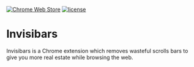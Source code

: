 [![Chrome Web Store](https://img.shields.io/chrome-web-store/stars/ekpmfomajcjeadhhcnpjabkfncbgligp.svg?style=flat-square)](https://chrome.google.com/webstore/detail/invisibars/ekpmfomajcjeadhhcnpjabkfncbgligp) [![license](https://img.shields.io/github/license/Jasius/Invisibars.svg?style=flat-square)](https://github.com/Jasius/Invisibars/blob/master/LICENSE)
# Invisibars
Invisibars is a Chrome extension which removes wasteful scrolls bars to give you more real estate while browsing the web.
